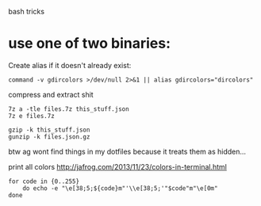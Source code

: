 bash tricks

# use one of two binaries:
Create alias if it doesn't already exist:

    command -v gdircolors >/dev/null 2>&1 || alias gdircolors="dircolors"

compress and extract shit

	7z a -tle files.7z this_stuff.json
	7z e files.7z

	gzip -k this_stuff.json
	gunzip -k files.json.gz


btw ag wont find things in my dotfiles because it treats them as hidden...


print all colors
http://jafrog.com/2013/11/23/colors-in-terminal.html

	for code in {0..255}
		do echo -e "\e[38;5;${code}m"'\\e[38;5;'"$code"m"\e[0m"
	done
